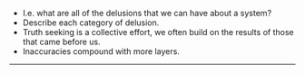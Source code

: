 - I.e. what are all of the delusions that we can have about a system?
- Describe each category of delusion.
- Truth seeking is a collective effort, we often build on the results of those that came before us.
- Inaccuracies compound with more layers.

---

